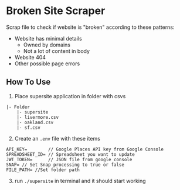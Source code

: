 # Broken Site Scraper

Scrap file to check if website is "broken" according to these patterns:

- Website has minimal details
  - Owned by domains
  - Not a lot of content in body
- Website 404
- Other possible page errors

## How To Use

1. Place supersite application in folder with csvs

```env
|- Folder
    |- supersite
    |- livermore.csv
    |- oakland.csv
    |- sf.csv
```

2. Create an `.env` file with these items

```env
API_KEY=        // Google Places API key from Google Console
SPREADSHEET_ID= // Spreadsheet you want to update
JWT_TOKEN=      // JSON file from google console
SNAP= // Set Snap processing to true or false
FILE_PATH= //Set folder path
```

3. run `./supersite` in terminal and it should start working
